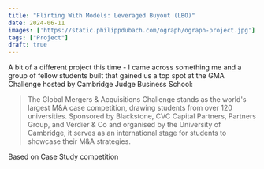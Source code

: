 ```yaml
---
title: "Flirting With Models: Leveraged Buyout (LBO)"
date: 2024-06-11
images: ['https://static.philippdubach.com/ograph/ograph-project.jpg']
tags: ["Project"]
draft: true
---
```

A bit of a different project this time - I came across something me and a group of fellow students built that gained us a top spot at the GMA Challenge hosted by Cambridge Judge Business School:


>The Global Mergers & Acquisitions Challenge stands as the world's largest M&A case competition, drawing students from over 120 universities. Sponsored by Blackstone, CVC Capital Partners, Partners Group, and Verdier & Co and organised by the University of Cambridge, it serves as an international stage for students to showcase their M&A strategies.


Based on Case Study competition

